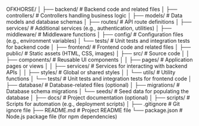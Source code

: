 OFKHORSE/
│
├── backend/              # Backend code and related files
│   ├── controllers/      # Controllers handling business logic
│   ├── models/           # Data models and database schemas
│   ├── routes/           # API route definitions
│   ├── services/         # Additional services (e.g., authentication, utilities)
│   ├── middleware/       # Middleware functions
│   ├── config/           # Configuration files (e.g., environment variables)
│   └── tests/            # Unit tests and integration tests for backend code
│
├── frontend/             # Frontend code and related files
│   ├── public/           # Static assets (HTML, CSS, images)
│   ├── src/              # Source code
│   │   ├── components/   # Reusable UI components
│   │   ├── pages/        # Application pages or views
│   │   ├── services/     # Services for interacting with backend APIs
│   │   ├── styles/       # Global or shared styles
│   │   └── utils/        # Utility functions
│   └── tests/            # Unit tests and integration tests for frontend code
│
├── database/             # Database-related files (optional)
│   ├── migrations/       # Database schema migrations
│   └── seeds/            # Seed data for populating the database
│
├── docs/                 # Project documentation (optional)
│
├── scripts/              # Scripts for automation (e.g., deployment scripts)
│
├── .gitignore            # Git ignore file
├── README.md             # Project README file
└── package.json          # Node.js package file (for npm dependencies)
